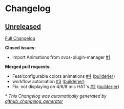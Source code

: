 # Changelog

## [Unreleased](https://github.com/OpenVoiceOS/ovos-PHAL-plugin-dotstar/tree/HEAD)

[Full Changelog](https://github.com/OpenVoiceOS/ovos-PHAL-plugin-dotstar/compare/10bb60227703902e9367615d799fb60bbc5e72af...HEAD)

**Closed issues:**

- Import Animations from ovos-plugin-manager [\#1](https://github.com/OpenVoiceOS/ovos-PHAL-plugin-dotstar/issues/1)

**Merged pull requests:**

- Feat/configurable colors animations [\#4](https://github.com/OpenVoiceOS/ovos-PHAL-plugin-dotstar/pull/4) ([builderjer](https://github.com/builderjer))
- workflow automation [\#3](https://github.com/OpenVoiceOS/ovos-PHAL-plugin-dotstar/pull/3) ([builderjer](https://github.com/builderjer))
- Fix: not displaying on 4/6/8 mic HAT's [\#2](https://github.com/OpenVoiceOS/ovos-PHAL-plugin-dotstar/pull/2) ([builderjer](https://github.com/builderjer))



\* *This Changelog was automatically generated by [github_changelog_generator](https://github.com/github-changelog-generator/github-changelog-generator)*
